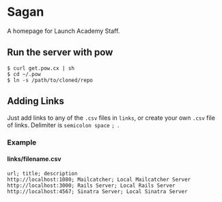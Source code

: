 # Sagan

A homepage for Launch Academy Staff.

## Run the server with pow

```
$ curl get.pow.cx | sh
$ cd ~/.pow
$ ln -s /path/to/cloned/repo
```

## Adding Links

Just add links to any of the `.csv` files in `links`, or create your own `.csv` file of links. Delimiter is `semicolon space` `; `.


### Example

#### links/filename.csv

```no-highlight
url; title; description
http://localhost:1080; Mailcatcher; Local Mailcatcher Server
http://localhost:3000; Rails Server; Local Rails Server
http://localhost:4567; Sinatra Server; Local Sinatra Server
```
